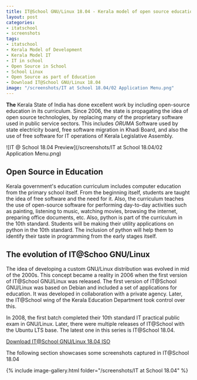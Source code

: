 ```yaml
---
title: IT@School GNU/Linux 18.04 - Kerala model of open source education
layout: post
categories:
- itatschool
- screenshots
tags:
- itatschool
- Kerala Model of Development
- Kerala Model IT
- IT in school
- Open Source in School
- School Linux
- Open Source as part of Education
- Download IT@School GNU/Linux 18.04
image: "/screenshots/IT at School 18.04/02 Application Menu.png"
---
```


**The** Kerala State of India has done excellent work by including open-source education in its curriculum. Since 2006, the state is propagating the idea of open source technologies, by replacing many of the proprietary software used in public service sectors. This includes *ORUMA* Software used by state electricity board, free software migration in Khadi Board, and also the use of free software for IT operations of Kerala Legislative Assembly.

![IT @ School 18.04 Preview](/screenshots/IT at School 18.04/02 Application Menu.png)

## Open Source in Education
Kerala government's education curriculum includes computer education from the primary school itself. From the beginning itself, students are taught the idea of free software and the need for it. Also, the curriculum teaches the use of open-source software for performing day-to-day activities such as painting, listening to music, watching movies, browsing the internet, preparing office documents, etc. Also, python is part of the curriculum in the 10th standard. Students will be making their utility applications on python in the 10th standard. The inclusion of python will help them to identify their taste in programming from the early stages itself.

## The evolution of IT@Schoo GNU/Linux
The idea of developing a custom GNU/Linux distribution was evolved in mid of the 2000s. This concept became a reality in 2006 when the first version of IT@School GNU/Linux was released. The first version of IT@School GNU/Linux was based on Debian and included a set of applications for education. It was developed in collaboration with a private agency. Later, the IT@School wing of the Kerala Education Department took control over this.

In 2008, the first batch completed their 10th standard IT practical public exam in GNU/Linux. Later, there were multiple releases of IT@School with the Ubuntu LTS base. The latest one in this series is IT@School 18.04.

<a href="https://kite.kerala.gov.in/KITE/downloads/IT_School_GNU-Linux_18041-64bit.iso" class="download">Download IT@School GNU/Linux 18.04 ISO</a>

The following section showcases some screenshots captured in IT@School 18.04

{% include image-gallery.html folder="/screenshots/IT at School 18.04" %}
